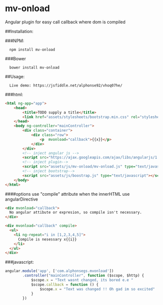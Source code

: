 # mv-onload
Angular plugin for easy call callback where dom is compiled

##Installation:

###NPM:
```
  npm install mv-onload
```
###Bower
```
  bower install mv-onload
```

##Usage:

```
  Live demo: https://jsfiddle.net/alphonse92/vhoq07he/
```

###html:
```html
<html ng-app="app">
    <head>
        <title>TODO supply a title</title>
        <link href="assets/stylesheets/bootstrap.min.css" rel="stylesheet" type="text/css"/>
    </head>
    <body ng-controller="mainController">
        <div class="container">
            <div class="row">
                <p  mvonload="callback">{{x}}</p>
            </div>
        </div>
        <!-- inject angular js -->
        <script src="https://ajax.googleapis.com/ajax/libs/angularjs/1.6.1/angular.min.js" type="text/javascript"></script>
        <!-- inject plugin-->
        <script src="assets/js/mv-onload/mv-onload.js" type="text/javascript"></script>
        <!-- inject bootstrap-->
        <script src="assets/js/boostrap.js" type="text/javascript"></script>
    </body>
</html>
```

####options
use "compile" attribute when the innerHTML use angularDirective

```html
<div mvonload="callback">
  No angular attibute or expresion, so compile isn't necessary.
</div>

<div mvonload="callback" compile>
  <ul>
    <li ng-repeat="i in [1,2,3,4,5]">
      Compile is nesessary x{{i}}
    </li>
  </ul>
</div>
```

###javascript:
```javascript
angular.module('app', ['com.alphonsegs.mvonload'])
        .controller("mainController", function ($scope, $http) {
            $scope.x = "Text wasnt changed, its bored e.e "
            $scope.callback = function () {
                $scope.x = "Text was changed !! Oh gad im so excited"
            }
        })

```
